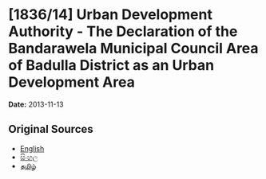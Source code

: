 # [1836/14] Urban Development Authority - The Declaration of the Bandarawela Municipal Council Area of Badulla District as an Urban Development Area

**Date:** 2013-11-13

## Original Sources

- [English](https://documents.gov.lk/view/extra-gazettes/2013/11/1836-14_E.pdf)
- [සිංහල](https://documents.gov.lk/view/extra-gazettes/2013/11/1836-14_S.pdf)
- [தமிழ்](https://documents.gov.lk/view/extra-gazettes/2013/11/1836-14_T.pdf)
